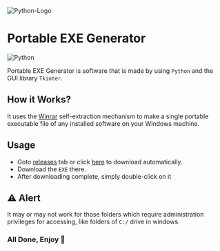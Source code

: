 ![Python-Logo](https://github.com/Ammad-Younas/Portable_EXE_Generator/blob/main/files_img.png)

# Portable EXE Generator
![Python](https://img.shields.io/badge/python-3670A0?style=for-the-badge&logo=python&logoColor=ffdd54)    

Portable EXE Generator is software that is made by using  `Python`  and the GUI library  `Tkinter`.

## How it Works?

It uses the [Winrar](https://www.win-rar.com/start.html?&L=0) self-extraction mechanism to make a single portable executable file of any installed software on your Windows machine.


## Usage
- Goto [releases](https://github.com/Ammad-Younas/Portable_EXE_Generator/releases/tag/FirstRelease) tab or click [here](https://github.com/Ammad-Younas/Portable_EXE_Generator/releases/download/FirstRelease/Portable.EXE.Generator.exe) to download automatically.
- Download the `EXE` there.
- After downloading complete, simply double-click on it

## ⚠️ Alert
It may or may not work for those folders which require administration privileges for accessing, like folders of `C:/` drive in windows.

### All Done, Enjoy 👋
